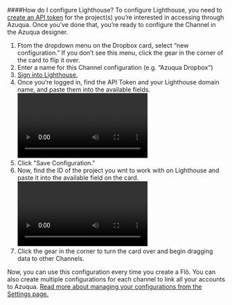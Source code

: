 ####How do I configure Lighthouse?
To configure Lighthouse, you need to [create an API token](http://help.lighthouseapp.com/kb/api/how-do-i-get-an-api-token) for the project(s) you’re interested in accessing through Azuqua. Once you’ve done that, you’re ready to configure the Channel in the Azuqua designer. 

1. Ftom the dropdown menu on the Dropbox card, select “new configuration.”  If you don’t see this menu, click the gear in the corner of the card to flip it over.
2. Enter a name for this Channel configuration (e.g. “Azuqua Dropbox”)
3. [Sign into Lighthouse.](https://lighthouseapp.com/login)
4. Once you’re logged in, find the API Token and your Lighthouse domain name, and paste them into the available fields.
<video id="lighthouseVideo1"></video>
5. Click "Save Configuration."
6. Now, find the ID of the project you wnt to work with on Lighthouse and paste it into the available field on the card. 
<video id="lighthouseVideo2"></video>
7. Click the gear in the corner to turn the card over and begin dragging data to other Channels.

Now, you can use this configuration every time you create a Flõ. You can also create multiple configurations for each channel to link all your accounts to Azuqua. [Read more about managing your configurations from the Settings page.]()